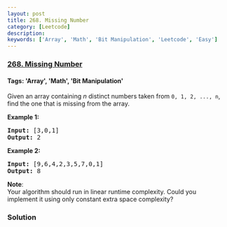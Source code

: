 ```yaml
---
layout: post
title: 268. Missing Number
category: [Leetcode]
description: 
keywords: ['Array', 'Math', 'Bit Manipulation', 'Leetcode', 'Easy']
---
```

### [268. Missing Number](https://leetcode.com/problems/missing-number)

#### Tags: 'Array', 'Math', 'Bit Manipulation'

<div class="content__u3I1 question-content__JfgR"><div><p>Given an array containing <i>n</i> distinct numbers taken from <code>0, 1, 2, ..., n</code>, find the one that is missing from the array.</p>
<p><b>Example 1:</b></p>
<pre><b>Input:</b> [3,0,1]
<b>Output:</b> 2
</pre>
<p><b>Example 2:</b></p>
<pre><b>Input:</b> [9,6,4,2,3,5,7,0,1]
<b>Output:</b> 8
</pre>
<p><b>Note</b>:<br/>
Your algorithm should run in linear runtime complexity. Could you implement it using only constant extra space complexity?</p></div></div>

### Solution
